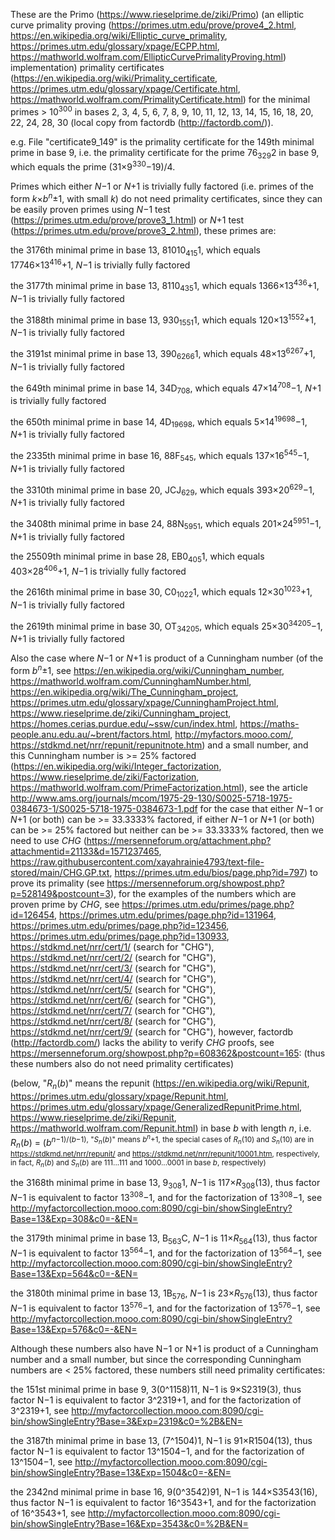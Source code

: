 These are the Primo (https://www.rieselprime.de/ziki/Primo) (an elliptic curve primality proving (https://primes.utm.edu/prove/prove4_2.html, https://en.wikipedia.org/wiki/Elliptic_curve_primality, https://primes.utm.edu/glossary/xpage/ECPP.html, https://mathworld.wolfram.com/EllipticCurvePrimalityProving.html) implementation) primality certificates (https://en.wikipedia.org/wiki/Primality_certificate, https://primes.utm.edu/glossary/xpage/Certificate.html, https://mathworld.wolfram.com/PrimalityCertificate.html) for the minimal primes > 10<sup>300</sup> in bases 2, 3, 4, 5, 6, 7, 8, 9, 10, 11, 12, 13, 14, 15, 16, 18, 20, 22, 24, 28, 30 (local copy from factordb (http://factordb.com/)).

e.g. File "certificate9_149" is the primality certificate for the 149th minimal prime in base 9, i.e. the primality certificate for the prime 76<sub>329</sub>2 in base 9, which equals the prime (31×9<sup>330</sup>−19)/4.

Primes which either *N*−1 or *N*+1 is trivially fully factored (i.e. primes of the form *k*×*b*<sup>*n*</sup>±1, with small *k*) do not need primality certificates, since they can be easily proven primes using *N*−1 test (https://primes.utm.edu/prove/prove3_1.html) or *N*+1 test (https://primes.utm.edu/prove/prove3_2.html), these primes are:

the 3176th minimal prime in base 13, 81010<sub>415</sub>1, which equals 17746×13<sup>416</sup>+1, *N*−1 is trivially fully factored

the 3177th minimal prime in base 13, 8110<sub>435</sub>1, which equals 1366×13<sup>436</sup>+1, *N*−1 is trivially fully factored

the 3188th minimal prime in base 13, 930<sub>1551</sub>1, which equals 120×13<sup>1552</sup>+1, *N*−1 is trivially fully factored

the 3191st minimal prime in base 13, 390<sub>6266</sub>1, which equals 48×13<sup>6267</sup>+1, *N*−1 is trivially fully factored

the 649th minimal prime in base 14, 34D<sub>708</sub>, which equals 47×14<sup>708</sup>−1, *N*+1 is trivially fully factored

the 650th minimal prime in base 14, 4D<sub>19698</sub>, which equals 5×14<sup>19698</sup>−1, *N*+1 is trivially fully factored

the 2335th minimal prime in base 16, 88F<sub>545</sub>, which equals 137×16<sup>545</sup>−1, *N*+1 is trivially fully factored

the 3310th minimal prime in base 20, JCJ<sub>629</sub>, which equals 393×20<sup>629</sup>−1, *N*+1 is trivially fully factored

the 3408th minimal prime in base 24, 88N<sub>5951</sub>, which equals 201×24<sup>5951</sup>−1, *N*+1 is trivially fully factored

the 25509th minimal prime in base 28, EB0<sub>405</sub>1, which equals 403×28<sup>406</sup>+1, *N*−1 is trivially fully factored

the 2616th minimal prime in base 30, C0<sub>1022</sub>1, which equals 12×30<sup>1023</sup>+1, *N*−1 is trivially fully factored

the 2619th minimal prime in base 30, OT<sub>34205</sub>, which equals 25×30<sup>34205</sup>−1, *N*+1 is trivially fully factored

Also the case where *N*−1 or *N*+1 is product of a Cunningham number (of the form *b*<sup>*n*</sup>±1, see https://en.wikipedia.org/wiki/Cunningham_number, https://mathworld.wolfram.com/CunninghamNumber.html, https://en.wikipedia.org/wiki/The_Cunningham_project, https://primes.utm.edu/glossary/xpage/CunninghamProject.html, https://www.rieselprime.de/ziki/Cunningham_project, https://homes.cerias.purdue.edu/~ssw/cun/index.html, https://maths-people.anu.edu.au/~brent/factors.html, http://myfactors.mooo.com/, https://stdkmd.net/nrr/repunit/repunitnote.htm) and a small number, and this Cunningham number is >= 25% factored (https://en.wikipedia.org/wiki/Integer_factorization, https://www.rieselprime.de/ziki/Factorization, https://mathworld.wolfram.com/PrimeFactorization.html), see the article http://www.ams.org/journals/mcom/1975-29-130/S0025-5718-1975-0384673-1/S0025-5718-1975-0384673-1.pdf for the case that either *N*−1 or *N*+1 (or both) can be >= 33.3333% factored, if either *N*−1 or *N*+1 (or both) can be >= 25% factored but neither can be >= 33.3333% factored, then we need to use *CHG* (https://mersenneforum.org/attachment.php?attachmentid=21133&d=1571237465, https://raw.githubusercontent.com/xayahrainie4793/text-file-stored/main/CHG.GP.txt, https://primes.utm.edu/bios/page.php?id=797) to prove its primality (see https://mersenneforum.org/showpost.php?p=528149&postcount=3), for the examples of the numbers which are proven prime by *CHG*, see https://primes.utm.edu/primes/page.php?id=126454, https://primes.utm.edu/primes/page.php?id=131964, https://primes.utm.edu/primes/page.php?id=123456, https://primes.utm.edu/primes/page.php?id=130933, https://stdkmd.net/nrr/cert/1/ (search for "CHG"), https://stdkmd.net/nrr/cert/2/ (search for "CHG"), https://stdkmd.net/nrr/cert/3/ (search for "CHG"), https://stdkmd.net/nrr/cert/4/ (search for "CHG"), https://stdkmd.net/nrr/cert/5/ (search for "CHG"), https://stdkmd.net/nrr/cert/6/ (search for "CHG"), https://stdkmd.net/nrr/cert/7/ (search for "CHG"), https://stdkmd.net/nrr/cert/8/ (search for "CHG"), https://stdkmd.net/nrr/cert/9/ (search for "CHG"), however, factordb (http://factordb.com/) lacks the ability to verify *CHG* proofs, see https://mersenneforum.org/showpost.php?p=608362&postcount=165: (thus these numbers also do not need primality certificates)

(below, "*R*<sub>*n*</sub>(*b*)" means the repunit (https://en.wikipedia.org/wiki/Repunit, https://primes.utm.edu/glossary/xpage/Repunit.html, https://primes.utm.edu/glossary/xpage/GeneralizedRepunitPrime.html, https://www.rieselprime.de/ziki/Repunit, https://mathworld.wolfram.com/Repunit.html) in base *b* with length *n*, i.e. *R*<sub>*n*</sub>(*b*) = (*b*<sup>*n*−1)/(*b*−1), "*S*<sub>*n*</sub>(*b*)" means *b*<sup>*n*</sup>+1, the special cases of *R*<sub>*n*</sub>(10) and *S*<sub>*n*</sub>(10) are in https://stdkmd.net/nrr/repunit/ and https://stdkmd.net/nrr/repunit/10001.htm, respectively, in fact, *R*<sub>*n*</sub>(*b*) and *S*<sub>*n*</sub>(*b*) are 111...111 and 1000...0001 in base *b*, respectively)

  the 3168th minimal prime in base 13, 9<sub>308</sub>1, *N*−1 is 117×*R*<sub>308</sub>(13), thus factor *N*−1 is equivalent to factor 13<sup>308</sup>−1, and for the factorization of 13<sup>308</sup>−1, see http://myfactorcollection.mooo.com:8090/cgi-bin/showSingleEntry?Base=13&Exp=308&c0=-&EN=

  the 3179th minimal prime in base 13, B<sub>563</sub>C, *N*−1 is 11×*R*<sub>564</sub>(13), thus factor *N*−1 is equivalent to factor 13<sup>564</sup>−1, and for the factorization of 13<sup>564</sup>−1, see http://myfactorcollection.mooo.com:8090/cgi-bin/showSingleEntry?Base=13&Exp=564&c0=-&EN=

  the 3180th minimal prime in base 13, 1B<sub>576</sub>, *N*−1 is 23×*R*<sub>576</sub>(13), thus factor *N*−1 is equivalent to factor 13<sup>576</sup>−1, and for the factorization of 13<sup>576</sup>−1, see http://myfactorcollection.mooo.com:8090/cgi-bin/showSingleEntry?Base=13&Exp=576&c0=-&EN=

Although these numbers also have N−1 or N+1 is product of a Cunningham number and a small number, but since the corresponding Cunningham numbers are < 25% factored, these numbers still need primality certificates:

the 151st minimal prime in base 9, 3(0^1158)11, N−1 is 9×S2319(3), thus factor N−1 is equivalent to factor 3^2319+1, and for the factorization of 3^2319+1, see http://myfactorcollection.mooo.com:8090/cgi-bin/showSingleEntry?Base=3&Exp=2319&c0=%2B&EN=

the 3187th minimal prime in base 13, (7^1504)1, N−1 is 91×R1504(13), thus factor N−1 is equivalent to factor 13^1504−1, and for the factorization of 13^1504−1, see http://myfactorcollection.mooo.com:8090/cgi-bin/showSingleEntry?Base=13&Exp=1504&c0=-&EN=

the 2342nd minimal prime in base 16, 9(0^3542)91, N−1 is 144×S3543(16), thus factor N−1 is equivalent to factor 16^3543+1, and for the factorization of 16^3543+1, see http://myfactorcollection.mooo.com:8090/cgi-bin/showSingleEntry?Base=16&Exp=3543&c0=%2B&EN=
